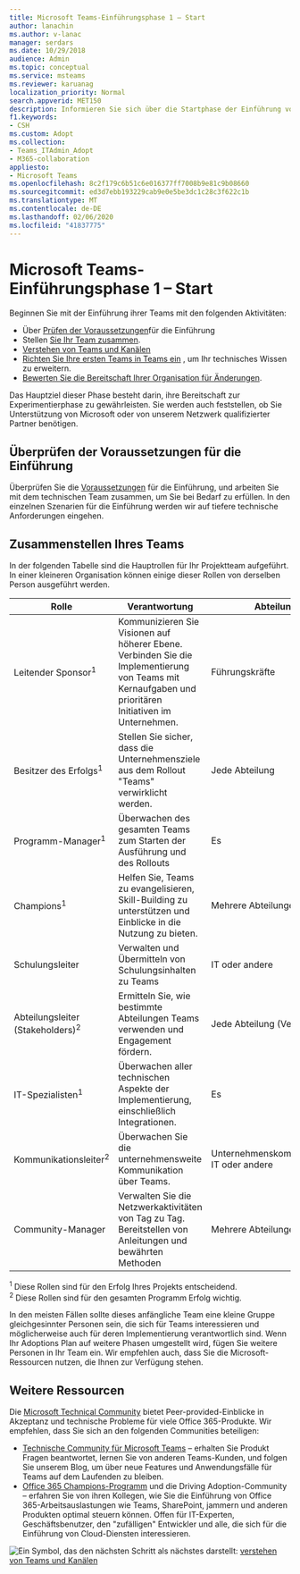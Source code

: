 ```yaml
---
title: Microsoft Teams-Einführungsphase 1 – Start
author: lanachin
ms.author: v-lanac
manager: serdars
ms.date: 10/29/2018
audience: Admin
ms.topic: conceptual
ms.service: msteams
ms.reviewer: karuanag
localization_priority: Normal
search.appverid: MET150
description: Informieren Sie sich über die Startphase der Einführung von Teams.
f1.keywords:
- CSH
ms.custom: Adopt
ms.collection:
- Teams_ITAdmin_Adopt
- M365-collaboration
appliesto:
- Microsoft Teams
ms.openlocfilehash: 8c2f179c6b51c6e016377ff7008b9e81c9b08660
ms.sourcegitcommit: ed3d7ebb193229cab9e0e5be3dc1c28c3f622c1b
ms.translationtype: MT
ms.contentlocale: de-DE
ms.lasthandoff: 02/06/2020
ms.locfileid: "41837775"
---
```

# <a name="microsoft-teams-adoption-phase-1---start"></a>Microsoft Teams-Einführungsphase 1 – Start

Beginnen Sie mit der Einführung ihrer Teams mit den folgenden Aktivitäten:

- Über [Prüfen der Voraussetzungen](#validate-adoption-prerequisites)für die Einführung
- Stellen [Sie Ihr Team zusammen](#assemble-your-team).
- [Verstehen von Teams und Kanälen](teams-adoption-understand-teams-and-channels.md)
- [Richten Sie Ihre ersten Teams in Teams ein](teams-adoption-your-first-teams.md) , um Ihr technisches Wissen zu erweitern.
- [Bewerten Sie die Bereitschaft Ihrer Organisation für Änderungen](teams-adoption-assess-readiness.md).

Das Hauptziel dieser Phase besteht darin, ihre Bereitschaft zur Experimentierphase zu gewährleisten. Sie werden auch feststellen, ob Sie Unterstützung von Microsoft oder von unserem Netzwerk qualifizierter Partner benötigen.  

## <a name="validate-adoption-prerequisites"></a>Überprüfen der Voraussetzungen für die Einführung

Überprüfen Sie die [Voraussetzungen](teams-adoption-get-started.md#adoption-prerequisites) für die Einführung, und arbeiten Sie mit dem technischen Team zusammen, um Sie bei Bedarf zu erfüllen. In den einzelnen Szenarien für die Einführung werden wir auf tiefere technische Anforderungen eingehen.

## <a name="assemble-your-team"></a>Zusammenstellen Ihres Teams

In der folgenden Tabelle sind die Hauptrollen für Ihr Projektteam aufgeführt. In einer kleineren Organisation können einige dieser Rollen von derselben Person ausgeführt werden.

| Rolle | Verantwortung | Abteilung |
| ---- | ---------------- | ---------- |
| Leitender Sponsor<sup>1</sup> | Kommunizieren Sie Visionen auf höherer Ebene. Verbinden Sie die Implementierung von Teams mit Kernaufgaben und prioritären Initiativen im Unternehmen. | Führungskräfte |
| Besitzer des Erfolgs<sup>1</sup> | Stellen Sie sicher, dass die Unternehmensziele aus dem Rollout "Teams" verwirklicht werden. | Jede Abteilung |
| Programm-Manager<sup>1</sup> | Überwachen des gesamten Teams zum Starten der Ausführung und des Rollouts | Es |
| Champions<sup>1</sup> | Helfen Sie, Teams zu evangelisieren, Skill-Building zu unterstützen und Einblicke in die Nutzung zu bieten. | Mehrere Abteilungen |
| Schulungsleiter | Verwalten und Übermitteln von Schulungsinhalten zu Teams | IT oder andere |
| Abteilungsleiter (Stakeholders)<sup>2</sup> | Ermitteln Sie, wie bestimmte Abteilungen Teams verwenden und Engagement fördern. | Jede Abteilung (Verwaltung) |
| IT-Spezialisten<sup>1</sup> | Überwachen aller technischen Aspekte der Implementierung, einschließlich Integrationen. | Es |
| Kommunikationsleiter<sup>2</sup> | Überwachen Sie die unternehmensweite Kommunikation über Teams. | Unternehmenskommunikation, IT oder andere |
| Community-Manager | Verwalten Sie die Netzwerkaktivitäten von Tag zu Tag. Bereitstellen von Anleitungen und bewährten Methoden | Mehrere Abteilungen |

<sup>1</sup> Diese Rollen sind für den Erfolg Ihres Projekts entscheidend.</br>
<sup>2</sup> Diese Rollen sind für den gesamten Programm Erfolg wichtig.

In den meisten Fällen sollte dieses anfängliche Team eine kleine Gruppe gleichgesinnter Personen sein, die sich für Teams interessieren und möglicherweise auch für deren Implementierung verantwortlich sind. Wenn Ihr Adoptions Plan auf weitere Phasen umgestellt wird, fügen Sie weitere Personen in Ihr Team ein. Wir empfehlen auch, dass Sie die Microsoft-Ressourcen nutzen, die Ihnen zur Verfügung stehen. 

## <a name="additional-resources"></a>Weitere Ressourcen

Die [Microsoft Technical Community](https://aka.ms/TechCommunity) bietet Peer-provided-Einblicke in Akzeptanz und technische Probleme für viele Office 365-Produkte. Wir empfehlen, dass Sie sich an den folgenden Communities beteiligen:

- [Technische Community für Microsoft Teams](https://aka.ms/TeamsCommunity) – erhalten Sie Produkt Fragen beantwortet, lernen Sie von anderen Teams-Kunden, und folgen Sie unserem Blog, um über neue Features und Anwendungsfälle für Teams auf dem Laufenden zu bleiben. 
- [Office 365 Champions-Programm](https://aka.ms/O365Champions) und die Driving Adoption-Community – erfahren Sie von ihren Kollegen, wie Sie die Einführung von Office 365-Arbeitsauslastungen wie Teams, SharePoint, jammern und anderen Produkten optimal steuern können. Offen für IT-Experten, Geschäftsbenutzer, den "zufälligen" Entwickler und alle, die sich für die Einführung von Cloud-Diensten interessieren.  


![Ein Symbol, das den nächsten](media/teams-adoption-next-icon.png) Schritt als nächstes darstellt: [verstehen von Teams und Kanälen](teams-adoption-understand-teams-and-channels.md)
